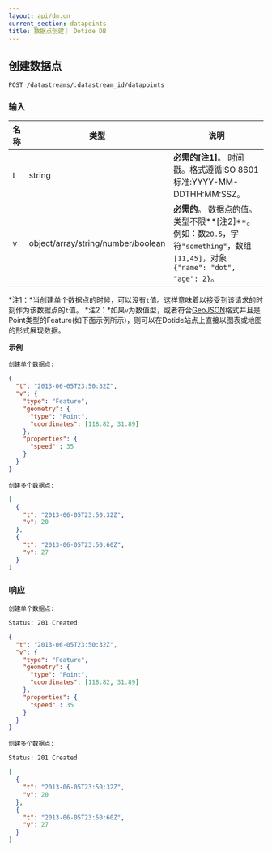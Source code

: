 ```yaml
---
layout: api/dm.cn
current_section: datapoints
title: 数据点创建｜ Dotide DB
---
```


## 创建数据点

    POST /datastreams/:datastream_id/datapoints

### 输入

| 名称  | 类型           | 说明 |
| ----- | ------ | ------------------------------------------------------ |
| t     | string | **必需的[注1]**。 时间戳。格式遵循ISO 8601标准:YYYY-MM-DDTHH:MM:SSZ。 |
| v     | object/array/string/number/boolean   | **必需的**。 数据点的值。类型不限**[注2]**。例如：数`20.5`，字符`"something"`，数组`[11,45]`，对象`{"name": "dot", "age": 2}`。 |

*注1：*当创建单个数据点的时候，可以没有`t`值。这样意味着以接受到该请求的时刻作为该数据点的`t`值。
*注2：*如果`v`为数值型，或者符合[GeoJSON][geojson]格式并且是Point类型的Feature(如下面示例所示)，则可以在Dotide站点上直接以图表或地图的形式展现数据。

**示例**

`创建单个数据点:`

```json
{
  "t": "2013-06-05T23:50:32Z",
  "v": {
    "type": "Feature",
    "geometry": {
      "type": "Point",
      "coordinates": [118.82, 31.89]
    },
    "properties": {
      "speed" : 35
    }
  }
}
```

`创建多个数据点:`

```json
[
  {
    "t": "2013-06-05T23:50:32Z",
    "v": 20
  },
  {
    "t": "2013-06-05T23:50:60Z",
    "v": 27
  }
]
```

### 响应

`创建单个数据点:`

    Status: 201 Created

```json
{
  "t": "2013-06-05T23:50:32Z",
  "v": {
    "type": "Feature",
    "geometry": {
      "type": "Point",
      "coordinates": [118.82, 31.89]
    },
    "properties": {
      "speed" : 35
    }
  }
}
```

`创建多个数据点:`

    Status: 201 Created
    
```json
[
  {
    "t": "2013-06-05T23:50:32Z",
    "v": 20
  },
  {
    "t": "2013-06-05T23:50:60Z",
    "v": 27
  }
]

```

[geojson]: http://geojson.org/geojson-spec.html
